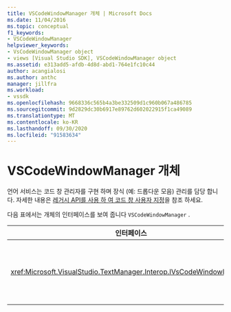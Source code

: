 ```yaml
---
title: VSCodeWindowManager 개체 | Microsoft Docs
ms.date: 11/04/2016
ms.topic: conceptual
f1_keywords:
- VSCodeWindowManager
helpviewer_keywords:
- VsCodeWindowManager object
- views [Visual Studio SDK], VSCodeWindowManager object
ms.assetid: e313add5-afdb-4d8d-abd1-764e1fc10c44
author: acangialosi
ms.author: anthc
manager: jillfra
ms.workload:
- vssdk
ms.openlocfilehash: 9668336c565b4a3be332509d1c960b067a486785
ms.sourcegitcommit: 9d2829dc30b6917e89762d602022915f1ca49089
ms.translationtype: MT
ms.contentlocale: ko-KR
ms.lasthandoff: 09/30/2020
ms.locfileid: "91583634"
---
```

# <a name="vscodewindowmanager-object"></a>VSCodeWindowManager 개체

언어 서비스는 코드 창 관리자를 구현 하며 장식 (예: 드롭다운 모음) 관리를 담당 합니다. 자세한 내용은 [레거시 API를 사용 하 여 코드 창 사용자 지정](../vs-2015/extensibility/customizing-code-windows-by-using-the-legacy-api.md?view=vs-2015&preserve-view=true)을 참조 하세요.

다음 표에서는 개체의 인터페이스를 보여 줍니다 `VSCodeWindowManager` .

|인터페이스|Description|
|---------------|-----------------|
|<xref:Microsoft.VisualStudio.TextManager.Interop.IVsCodeWindowManager>|코드 창에서 장식 (예: 드롭다운 모음)을 추가 하거나 제거할 수 있습니다.|